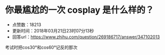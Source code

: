 # 你最尴尬的一次 cosplay 是什么样的？
- 点赞数：18213
- 更新时间：2018年03月21日23时07分13秒
- 回答url：https://www.zhihu.com/question/269186717/answer/347102013
<body>
 <p data-pid="rZiHm1Vy">考试时把cos30°和cos60°记反的那次</p>
</body>